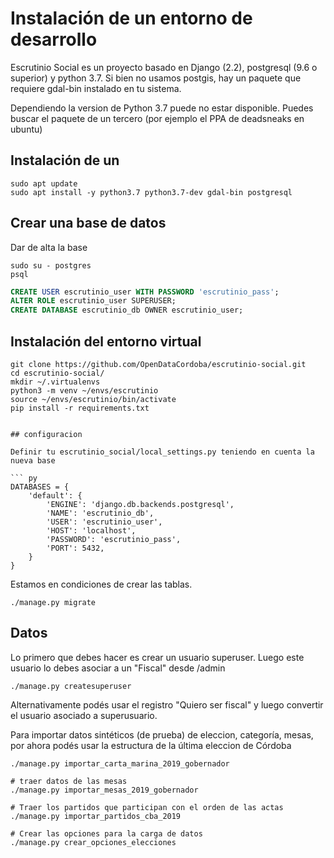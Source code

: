 # Instalación de un entorno de desarrollo

Escrutinio Social es un proyecto basado en Django (2.2), postgresql (9.6 o superior) y python 3.7.
Si bien no usamos postgis, hay un paquete que requiere gdal-bin instalado en tu sistema.

Dependiendo la version de Python 3.7 puede no estar disponible. Puedes buscar el paquete de un tercero
(por ejemplo el PPA de deadsneaks en ubuntu)

## Instalación de un


```
sudo apt update
sudo apt install -y python3.7 python3.7-dev gdal-bin postgresql
```

## Crear una base de datos
Dar de alta la base
```
sudo su - postgres
psql
```

``` sql
CREATE USER escrutinio_user WITH PASSWORD 'escrutinio_pass';
ALTER ROLE escrutinio_user SUPERUSER;
CREATE DATABASE escrutinio_db OWNER escrutinio_user;
```

## Instalación del entorno virtual

```
git clone https://github.com/OpenDataCordoba/escrutinio-social.git
cd escrutinio-social/
mkdir ~/.virtualenvs
python3 -m venv ~/envs/escrutinio
source ~/envs/escrutinio/bin/activate
pip install -r requirements.txt


## configuracion

Definir tu escrutinio_social/local_settings.py teniendo en cuenta la nueva base

``` py
DATABASES = {
    'default': {
        'ENGINE': 'django.db.backends.postgresql',
        'NAME': 'escrutinio_db',
        'USER': 'escrutinio_user',
        'HOST': 'localhost',
        'PASSWORD': 'escrutinio_pass',
        'PORT': 5432,
    }
}
```

Estamos en condiciones de crear las tablas.


```
./manage.py migrate
```


## Datos

Lo primero que debes hacer es crear un usuario superuser. Luego este usuario lo debes asociar
a un "Fiscal" desde /admin


```
./manage.py createsuperuser
```

Alternativamente podés usar el registro "Quiero ser fiscal" y luego convertir el usuario asociado a superusuario.



Para importar datos sintéticos (de prueba) de eleccion, categoría, mesas, por ahora podés usar la estructura de la última eleccion de Córdoba

```
./manage.py importar_carta_marina_2019_gobernador

# traer datos de las mesas
./manage.py importar_mesas_2019_gobernador

# Traer los partidos que participan con el orden de las actas
./manage.py importar_partidos_cba_2019

# Crear las opciones para la carga de datos
./manage.py crear_opciones_elecciones
```
